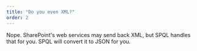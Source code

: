```yaml
---
title: "Do you even XML?"
order: 2
---
```


Nope. SharePoint's web services may send back XML, but SPQL handles that for you. SPQL will convert it to JSON for you.